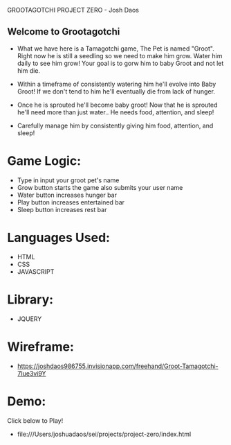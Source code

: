  GROOTAGOTCHI PROJECT ZERO - Josh Daos

## Welcome to Grootagotchi

- What we have here is a Tamagotchi game, The Pet is named "Groot".
Right now he is still a seedling so we need to make him grow.
Water him daily to see him grow! 
Your goal is to gorw him to baby Groot and not let him die.

- Within a timeframe of consistently watering him he'll evolve into Baby Groot!
If we don't tend to him he'll eventually die from lack of hunger.

- Once he is sprouted he'll become baby groot!
Now that he is sprouted he'll need more than just water..
He needs food, attention, and sleep!

- Carefully manage him by consistently giving him food, attention, and sleep!


# Game Logic:
- Type in input your groot pet's name
- Grow button starts the game also submits your user name
- Water button increases hunger bar
- Play button increases entertained bar
- Sleep button increases rest bar

# Languages Used:
- HTML
- CSS
- JAVASCRIPT
 
# Library: 
- JQUERY

# Wireframe:
- https://joshdaos986755.invisionapp.com/freehand/Groot-Tamagotchi-7Iue3vi9Y


# Demo:
Click below to Play! 
- file:///Users/joshuadaos/sei/projects/project-zero/index.html

